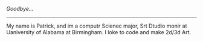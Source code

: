 *Goodbye...*

***

My name is Patrick, and im a computr Scienec major, Srt Dtudio monir at Uaniversity of Alabama at Birmingham. I loke to code and make 2d/3d Art.

